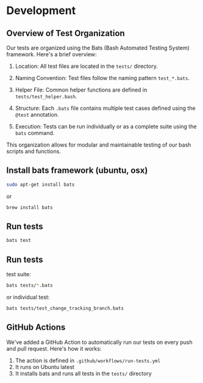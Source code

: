 # Development

## Overview of Test Organization

Our tests are organized using the Bats (Bash Automated Testing System) framework. Here's a brief overview:

1. Location: All test files are located in the `tests/` directory.

2. Naming Convention: Test files follow the naming pattern `test_*.bats`.

3. Helper File: Common helper functions are defined in `tests/test_helper.bash`.

4. Structure: Each `.bats` file contains multiple test cases defined using the `@test` annotation.

5. Execution: Tests can be run individually or as a complete suite using the `bats` command.

This organization allows for modular and maintainable testing of our bash scripts and functions.

## Install bats framework (ubuntu, osx)

```bash
sudo apt-get install bats
```

or

```bash
brew install bats
```

## Run tests

```bash
bats test
```

## Run tests 

test suite:

```bash
bats tests/*.bats
```

or individual test:

```bash
bats tests/test_change_tracking_branch.bats
```

## GitHub Actions

We've added a GitHub Action to automatically run our tests on every push and pull request. Here's how it works:

1. The action is defined in `.github/workflows/run-tests.yml`
2. It runs on Ubuntu latest
3. It installs bats and runs all tests in the `tests/` directory
